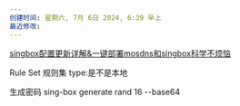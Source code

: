 ```yaml
---
创建时间: 星期六, 7月 6日 2024, 6:39 早上
最近修改: 
---
```


[singbox配置更新详解&一键部署mosdns和singbox科学不烦恼](https://www.youtube.com/watch?v=m2D7HI6KqFA)

Rule Set 规则集
type:是不是本地


生成密码
sing-box generate rand 16 --base64